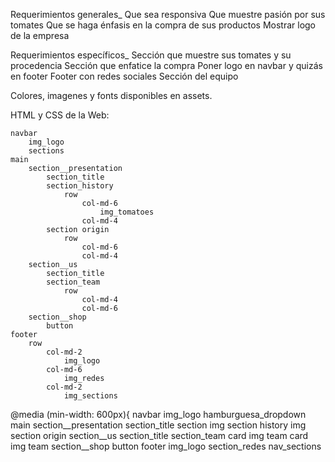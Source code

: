 Requerimientos generales_
	Que sea responsiva
	Que muestre pasión por sus tomates
	Que se haga énfasis en la compra de sus productos
	Mostrar logo de la empresa

Requerimientos específicos_
	Sección que muestre sus tomates y su procedencia
	Sección que enfatice la compra
	Poner logo en navbar y quizás en footer
	Footer con redes sociales
	Sección del equipo


Colores, imagenes y fonts disponibles en assets.



HTML y CSS de la Web:

	navbar
		img_logo
		sections
	main
		section__presentation
			section_title
			section_history	
				row
					col-md-6
						img_tomatoes
					col-md-4
			section origin
				row
					col-md-6
					col-md-4
		section__us
			section_title
			section_team
				row
					col-md-4
					col-md-6
		section__shop
			button
	footer
		row
			col-md-2
				img_logo
			col-md-6
				img_redes
			col-md-2
				img_sections


@media (min-width: 600px){
navbar
		img_logo
		hamburguesa_dropdown
	main
		section__presentation
			section_title
			section
				img
				section history
				img
				section origin
		section__us
			section_title
			section_team
				card
					img
					team
				card
					img
					team
		section__shop
			button
	footer
		img_logo
		section_redes
		nav_sections	


